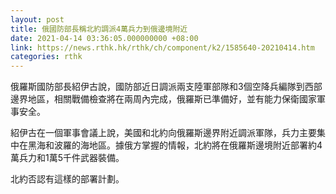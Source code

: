 ```yaml
---
layout: post
title: 俄國防部長稱北約調派4萬兵力到俄邊境附近
date: 2021-04-14 03:36:05.000000000 +08:00
link: https://news.rthk.hk/rthk/ch/component/k2/1585640-20210414.htm
categories: rthk
---
```


俄羅斯國防部長紹伊古說，國防部近日調派兩支陸軍部隊和3個空降兵編隊到西部邊界地區，相關戰備檢查將在兩周內完成，俄羅斯已準備好，並有能力保衛國家軍事安全。

紹伊古在一個軍事會議上說，美國和北約向俄羅斯邊界附近調派軍隊，兵力主要集中在黑海和波羅的海地區。據俄方掌握的情報，北約將在俄羅斯邊境附近部署約4萬兵力和1萬5千件武器裝備。

北約否認有這樣的部署計劃。
